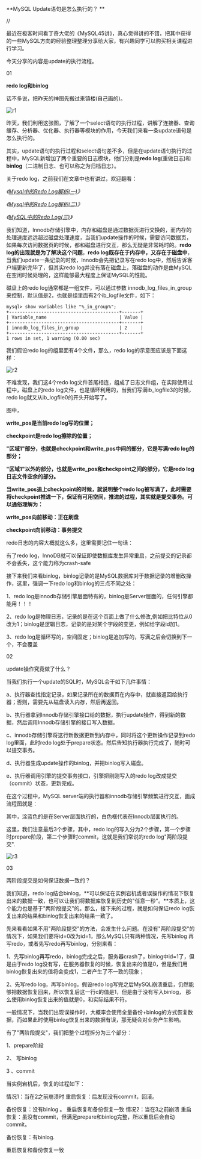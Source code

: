 **MySQL Update语句是怎么执行的？
**

//



  最近在极客时间看丁奇大佬的《MySQL45讲》，真心觉得讲的不错，把其中获得的一些MySQL方向的经验整理整理分享给大家，有兴趣同学可以购买相关课程进行学习。

  今天分享的内容是update的执行流程。



01

**redo log和binlog**





话不多说，把昨天的神图先搬过来镇楼(自己画的)。

![r1](r1.png)

  昨天，我们利用这张图，了解了一个select语句的执行过程，讲解了连接器、查询缓存、分析器、优化器、执行器等模块的作用，今天我们来看一条update语句是怎么执行的。

  其实，update语句的执行过程和select语句差不多，但是在update语句执行的过程中，MySQL新增加了两个重要的日志模块，他们分别是**redo log**(重做日志)和**binlog**（二进制日志、也可以称之为归档日志）。

关于redo log，之前我们在文章中也有讲过，欢迎翻看：

*《[Mysql中的Redo Log解析(一)](http://mp.weixin.qq.com/s?__biz=MzUyNjkzNjQwMQ==&mid=2247485213&idx=1&sn=ac804a11d6740324cf5d83dd882517b4&chksm=fa067723cd71fe3511b5114816e6a4dae38aca2071300093f84ab7a34bf2f21668fd1e0416f6&scene=21#wechat_redirect)》*

*《[Mysql中的Redo Log解析(二)](http://mp.weixin.qq.com/s?__biz=MzUyNjkzNjQwMQ==&mid=2247485217&idx=1&sn=e803371eec28b59a73461aab26aed8d2&chksm=fa06771fcd71fe094bfbe11ee07ca3033495eb60fe7500f81f3037fa6715c86b5ed0adfcf650&scene=21#wechat_redirect)》*

*《[MySQL中的Redo Log(三)](http://mp.weixin.qq.com/s?__biz=MzUyNjkzNjQwMQ==&mid=2247485684&idx=1&sn=35e82717e3420c2dfe43f674c439a9f0&chksm=fa0678cacd71f1dcf23b00950b67eaceb39e3d3b1fd96c3ac4b858b28b56c0c208c88ecfe762&scene=21#wechat_redirect)》*

 我们知道，Innodb存储引擎中，内存和磁盘是通过数据页进行交换的，而内存的处理速度远远超过磁盘处理速度，当我们update操作的时候，需要访问数据页，如果每次访问数据页的时候，都和磁盘进行交互，那么无疑是非常耗时的。**redo log的出现就是为了解决这个问题**，**redo log既存在于内存中，又存在于磁盘中**，当我们update一条记录的时候，Innodb会先把记录写在redo log中，然后告诉客户端更新完毕了，但其实redo log并没有落在磁盘上，落磁盘的动作是由MySQL在空闲时候处理的，这样能够最大程度上保证MySQL的性能。

 磁盘上的redo log通常都是一组文件，可以通过参数 innodb_log_files_in_group来控制，默认值是2，也就是组里面有2个ib_logfile文件，如下：

```
mysql> show variables like "%_in_group%";
+-----------------------------------------+-------+
| Variable_name                           | Value |
+-----------------------------------------+-------+
| innodb_log_files_in_group               | 2     |
+-----------------------------------------+-------+
1 rows in set, 1 warning (0.00 sec)
```

我们假设redo log的组里面有4个文件，那么，redo log的示意图应该是下面这样：

![r2](r2.png)

不难发现，我们这4个redo log文件首尾相连，组成了日志文件组，在实际使用过程中，磁盘上的redo log文件，也是循环利用的，当我们写满ib_logfile3的时候，redo log就又从ib_logfile0的开头开始写了。

图中，

**write_pos是当前redo log写的位置；**

**checkpoint是redo log擦除的位置；**

**"区域1"部分，也就是checkpoint和write_pos中间的部分，它是写满redo log的部分；**

**"区域1"以外的部分，也就是write_pos和checkpoint之间的部分，它是redo log日志文件空余的部分。**

**当write_pos追上checkpoint的时候，就说明整个redo log被写满了，此时需要将checkpoint推进一下，保证有可用空间，推进的过程，其实就是提交事务。可以通俗理解为：**

**write_pos向前移动：正在刷盘**

**checkpoint向前移动：事务提交**



redo日志的内容大概就这么多，这里需要记住一句话：

有了redo log，InnoDB就可以保证即使数据库发生异常重启，之前提交的记录都不会丢失，这个能力称为crash-safe

接下来我们来看binlog，binlog记录的是MySQL数据库对于数据记录的增删改操作，这里，强调一下redo log和binlog的三点不同之处：

1、redo log是innodb存储引擎层面特有的，binlog是Server层面的，任何引擎都能用！！！

2、redo log是物理日志，记录的是在这个页面上做了什么修改,例如把比特位从0改为1；binlog是逻辑日志，记录的是对某个字段的变更，例如给字段id加1。

3、redo log是循环写的，空间固定；binlog是追加写的，写满之后会切换到下一个，不会覆盖



02

update操作究竟做了什么？



  当我们执行一个update的SQL时，MySQL会干如下几件事情：

a、执行器查找指定记录，如果记录所在的数据页在内存中，就直接返回给执行器；否则，需要先从磁盘读入内存，然后再返回。

b、执行器拿到Innodb存储引擎接口给的数据，执行update操作，得到新的数据，然后调用Innodb存储引擎的接口写入数据。

c、innodb存储引擎将这行新数据更新到内存中，同时将这个更新操作记录到redo log里面，此时redo log处于prepare状态。然后告知执行器执行完成了，随时可以提交事务。

d、执行器生成update操作的binlog，并把binlog写入磁盘。

e、执行器调用引擎的提交事务接口，引擎把刚刚写入的redo log改成提交（commit）状态，更新完成。

在这个过程中，MySQL server端的执行器和innodb存储引擎频繁进行交互，画成流程图就是：



其中，涂蓝色的是在Server层面执行的，白色框代表在Innodb层面执行的。

这里，我们注意最后3个步骤，其中，redo log的写入分为2个步骤，第一个步骤时prepare阶段，第二个步骤时commit，这就是我们常说的redo log"两阶段提交".

![r3](r3.png)

03

两阶段提交是如何保证数据一致的？





  我们知道，redo log结合binlog，**可以保证在实例宕机或者误操作的情况下恢复出来的数据一致，也可以让我们将数据库恢复到历史的"任意一秒"。**本质上，这个能力也是基于"两阶段提交"的。那么，接下来的过程，就是如何保证redo log恢复出来的结果和binlog恢复出来的结果一致了。

  先来看看如果不用"两阶段提交"的方法，会发生什么问题。在没有"两阶段提交"的情况下，如果我们要将id=0改为id=1，那么MySQL只有两种情况，先写binlog 再写redo，或者先写redo再写binlog，分别来看：

1、先写binlog再写redo，binlog完成之后，服务器crash了，binlog中id=1了，但是由于redo log没有写，在服务器恢复的时候，恢复出来的值是0，但是我们用binlog恢复出来的值将会变成1，二者产生了不一致的现象；

2、先写redo log，再写binlog，假设redo log写完之后MySQL崩溃重启，仍然能够把数据恢复回来，所以恢复后这一行c的值是1，但是由于没有写入binlog， 那么使用binlog恢复出来的值就是0，和实际结果不符。

  一般情况下，当我们出现误操作时，大概率会使用全量备份+binlog的方式恢复数据，而如果此时使用binlog恢复出来的数据有误，那无疑会对业务产生影响。



有了"两阶段提交"，我们把整个过程拆分为三个部分：

1、prepare阶段 

2、 写binlog 

3 、commit

当实例宕机后，恢复的过程如下：

情况1：当在2之前崩溃时
重启恢复：后发现没有commit，回滚。

备份恢复：没有binlog 。
重启恢复和备份恢复一致
情况2：当在3之前崩溃
重启恢复：虽没有commit，但满足prepare和binlog完整，所以重启后会自动commit。

备份恢复：有binlog.

重启恢复和备份恢复一致